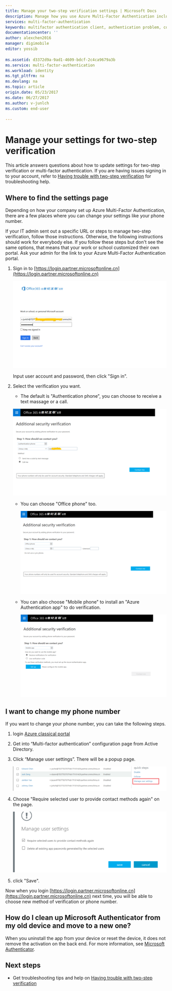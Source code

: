 ```yaml
---
title: Manage your two-step verification settings | Microsoft Docs
description: Manage how you use Azure Multi-Factor Authentication including changing your contact information or configuring your devices.
services: multi-factor-authentication
keywords: multifactor authentication client, authentication problem, correlation ID
documentationcenter: ''
author: alexchen2016
manager: digimobile
editor: yossib

ms.assetid: d3372d9a-9ad1-4609-bdcf-2c4ca9679a3b
ms.service: multi-factor-authentication
ms.workload: identity
ms.tgt_pltfrm: na
ms.devlang: na
ms.topic: article
origin.date: 05/23/2017
ms.date: 06/27/2017
ms.author: v-junlch
ms.custom: end-user

---
```

# Manage your settings for two-step verification
This article answers questions about how to update settings for two-step verification or multi-factor authentication. If you are having issues signing in to your account, refer to [Having trouble with two-step verification](./multi-factor-authentication-end-user-troubleshoot.md) for troubleshooting help.

## Where to find the settings page
Depending on how your company set up Azure Multi-Factor Authentication, there are a few places where you can change your settings like your phone number.

If your IT admin sent out a specific URL or steps to manage two-step verification, follow those instructions. Otherwise, the following instructions should work for everybody else. If you follow these steps but don't see the same options, that means that your work or school customized their own portal. Ask your admin for the link to your Azure Multi-Factor Authentication portal.

1. Sign in to [https://login.partner.microsoftonline.cn](https://login.partner.microsoftonline.cn)  

	![1](./media/multi-factor-authentication-end-user-manage/1.png)  

	Input user account and password, then click "Sign in".	

2. Select the verification you want.

    - The default is "Authentication phone", you can choose to receive a text massage or a call.
        
	![2](./media/multi-factor-authentication-end-user-manage/2.png)  

    - You can choose "Office phone" too.
    
        ![3](./media/multi-factor-authentication-end-user-manage/3.png)     
    
    - You can also choose "Mobile phone" to install an "Azure Authentication app" to do verification.
    
        ![4](./media/multi-factor-authentication-end-user-manage/4.png) 


## I want to change my phone number

If you want to change your phone number, you can take the following steps.

1. login [Azure classical portal](https://manage.windowsazure.cn/)

2. Get into “Multi-factor authentication” configuration page from Active Directory.

3. Click “Manage user settings”. There will be a popup page.

	![5](./media/multi-factor-authentication-end-user-manage/5.png)  

4. Choose "Require selected user to provide contact methods again" on the page.

	![6](./media/multi-factor-authentication-end-user-manage/6.png)  

5. click "Save".

Now when you login [https://login.partner.microsoftonline.cn](https://login.partner.microsoftonline.cn) next time, 
you will be able to choose new method of verification or phone number.

## How do I clean up Microsoft Authenticator from my old device and move to a new one?
When you uninstall the app from your device or reset the device, it does not remove the activation on the back end. For more information, see [Microsoft Authenticator](./microsoft-authenticator-app-how-to.md).

## Next steps
- Get troubleshooting tips and help on [Having trouble with two-step verification](./multi-factor-authentication-end-user-troubleshoot.md)
